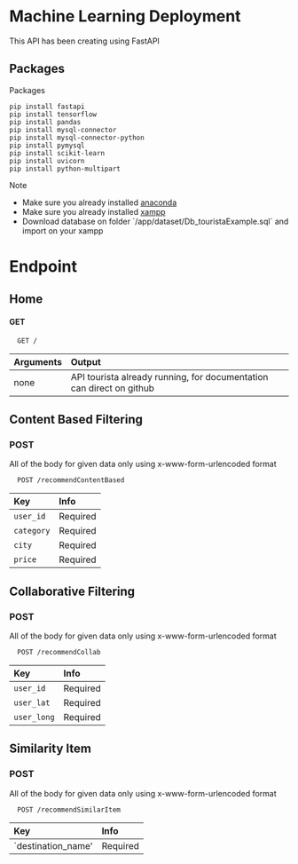 # Machine Learning Deployment
This API has been creating using FastAPI

## Packages
Packages
```
pip install fastapi
pip install tensorflow
pip install pandas
pip install mysql-connector
pip install mysql-connector-python
pip install pymysql
pip install scikit-learn
pip install uvicorn
pip install python-multipart
```

Note<br>
<ul>
  <li>Make sure you already installed <a href="[https://translate.google.com/?sl=en&tl=id&text=packages&op=translate](https://www.anaconda.com/download-success)">anaconda</a></li>
  <li>Make sure you already installed <a href="https://www.apachefriends.org/">xampp</a></li>
  <li>Download database on folder `/app/dataset/Db_touristaExample.sql` and import on your xampp</li>
</ul>


# Endpoint

## **Home**
#### GET

```
  GET /
```

| Arguments | Output              |
| :-------- | :------------------ |
| none     | API tourista already running, for documentation can direct on github  |

## **Content Based Filtering**
### POST
All of the body for given data only using x-www-form-urlencoded format

```
  POST /recommendContentBased
```

| Key          | Info     |
| :----------- | :------- | 
| `user_id`    | Required |
| `category`   | Required |
| `city`       | Required |
| `price`      | Required |

## **Collaborative Filtering**
### POST
All of the body for given data only using x-www-form-urlencoded format

```
  POST /recommendCollab
```

| Key          | Info     |
| :----------- | :------- | 
| `user_id`    | Required |
| `user_lat`   | Required |
| `user_long`  | Required |

## **Similarity Item**
### POST
All of the body for given data only using x-www-form-urlencoded format

```
  POST /recommendSimilarItem
```

| Key                | Info     |
| :----------------- | :------- | 
| `destination_name' | Required |